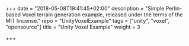 +++
date = "2018-05-08T19:41:45+02:00"
description = "Simple Perlin-based Voxel terrain generation example, released under the terms of the MIT lincense."
repo = "UnityVoxelExample"
tags = ["unity", "voxel", "opensource"]
title = "Unity Voxel Example"
weight = 3

+++
